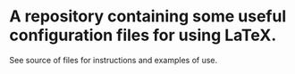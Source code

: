 # A repository containing some useful configuration files for using LaTeX.

See source of files for instructions and examples of use.
